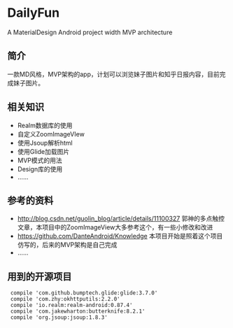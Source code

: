 # DailyFun
 A MaterialDesign Android project width MVP architecture
  
 ## 简介
 一款MD风格，MVP架构的app，计划可以浏览妹子图片和知乎日报内容，目前完成妹子图片。
 ## 相关知识
 
  - Realm数据库的使用
  - 自定义ZoomImageVIew
  - 使用Jsoup解析html
  - 使用Glide加载图片
  - MVP模式的用法
  - Design库的使用
  - ......
 
 ## 参考的资料
 
  - http://blog.csdn.net/guolin_blog/article/details/11100327
 郭神的多点触控文章，本项目中的ZoomImageView大多参考这个，有一些小修改和改进
  - https://github.com/DanteAndroid/Knowledge
  本项目开始是照着这个项目仿写的，后来的MVP架构是自己完成
  - ......
 
 ## 用到的开源项目
     compile 'com.github.bumptech.glide:glide:3.7.0'
     compile 'com.zhy:okhttputils:2.2.0'
     compile 'io.realm:realm-android:0.87.4'
     compile 'com.jakewharton:butterknife:8.2.1'
     compile 'org.jsoup:jsoup:1.8.3'
